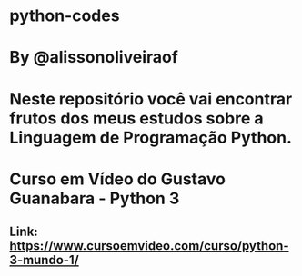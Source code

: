 # python-codes
# By @alissonoliveiraof
# Neste repositório você vai encontrar frutos dos meus estudos sobre a Linguagem de Programação Python. 
# Curso em Vídeo do Gustavo Guanabara - Python 3
## Link: https://www.cursoemvideo.com/curso/python-3-mundo-1/
